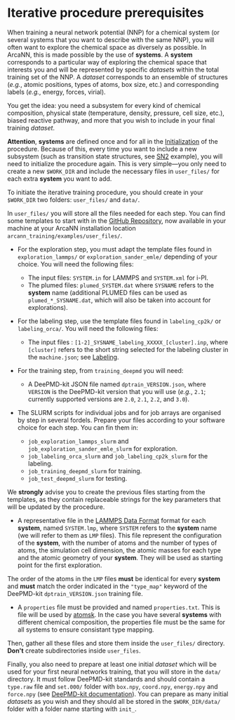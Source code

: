 # Iterative procedure prerequisites 

When training a neural network potential (NNP) for a chemical system (or several systems that you want to describe with the same NNP), you will often want to explore the chemical space as diversely as possible.
In ArcaNN, this is made possible by the use of **systems**.
A **system** corresponds to a particular way of exploring the chemical space that interests you and will be represented by specific *datasets* within the total training set of the NNP.
A *dataset* corresponds to an ensemble of structures (*e.g.*, atomic positions, types of atoms, box size, etc.) and corresponding labels (*e.g.*, energy, forces, virial).

You get the idea: you need a subsystem for every kind of chemical composition, physical state (temperature, density, pressure, cell size, etc.), biased reactive pathway, and more that you wish to include in your final training *dataset*.

**Attention**, **systems** are defined once and for all in the [Initialization](../initialization) of the procedure.
Because of this, every time you want to include a new subsystem (such as transition state structures, see [SN2](../examples/sn2.md) example), you will need to initialize the procedure again.
This is very simple—you only need to create a new `$WORK_DIR` and include the necessary files in `user_files/` for each extra **system** you want to add.

To initiate the iterative training procedure, you should create in your `$WORK_DIR` two folders: `user_files/` and `data/`.

In `user_files/` you will store all the files needed for each step. You can find some templates to start with in the [GitHub Repository](https://github.com/arcann-chem/), now available in your machine at your ArcaNN installation location `arcann_training/examples/user_files/`.

- For the exploration step, you must adapt the template files found in `exploration_lammps/` or `exploration_sander_emle/` depending of your choice. You will need the following files:
    - The input files: `SYSTEM.in` for LAMMPS and `SYSTEM.xml` for i-PI.
    - The plumed files: `plumed_SYSTEM.dat` where `SYSNAME` refers to the **system** name (additional PLUMED files can be used as `plumed_*_SYSNAME.dat`, which will also be taken into account for explorations).


- For the labeling step, use the template files found in `labeling_cp2k/` or `labeling_orca/`. You will need the following files:
    - The input files : `[1-2]_SYSNAME_labeling_XXXXX_[cluster].inp`, where `[cluster]` refers to the short string selected for the labeling cluster in the `machine.json`; see [Labeling](../labeling).


- For the training step, from `training_deepmd` you will need: 
    - A DeePMD-kit JSON file named `dptrain_VERSION.json`, where `VERSION` is the DeePMD-kit version that you will use (*e.g.*, `2.1`; currently supported versions are `2.0`, `2.1`, `2.2`, and `3.0`).


- The SLURM scripts for individual jobs and for job arrays are organised by step in several fordels. Prepare your files according to your software choice for each step. You can fin them in: 
    - `job_exploration_lammps_slurm` and `job_exploration_sander_emle_slurm` for exploration.
    - `job_labeling_orca_slurm` and `job_labeling_cp2k_slurm` for the labeling.
    - `job_training_deepmd_slurm` for training. 
    - `job_test_deepmd_slurm` for testing. 


We **strongly** advise you to create the previous files starting from the templates, as they contain replaceable strings for the key parameters that will be updated by the procedure.

- A representative file in the [LAMMPS Data Format](https://docs.lammps.org/2001/data_format.html) format for each **system**, named `SYSTEM.lmp`, where `SYSTEM` refers to the **system** name  (we will refer to them as `LMP` files).
This file represent the configuration of the **system**, with the number of atoms and the number of types of atoms, the simulation cell dimension, the atomic masses for each type and the atomic geometry of your **system**. They will be used as starting point for the first exploration.


The order of the atoms in the `LMP` files **must** be identical for every **system** and **must** match the order indicated in the `"type_map"` keyword of the DeePMD-kit `dptrain_VERSION.json` training file. 

- A `properties` file must be provided and named `properties.txt`.
This is file will be used by [atomsk](https://atomsk.univ-lille.fr/tutorial_properties.php). In the case you have several **systems** with different chemical composition, the properties file must be the same for all systems to ensure consistant type mapping. 

Then, gather all these files and store them inside the `user_files/` directory. **Don't** create subdirectories inside `user_files`. 

Finally, you also need to prepare at least one initial *dataset* which will be used for your first neural networks training, that you will store in the `data/` directory. 
It must follow DeePMD-kit standards and should contain a `type.raw` file and `set.000/` folder with `box.npy`, `coord.npy`, `energy.npy` and `force.npy` (see [DeePMD-kit documentation](https://docs.deepmodeling.com/projects/deepmd/en/master/)).
You can prepare as many initial *datasets* as you wish and they should all be stored in the `$WORK_DIR/data/` folder with a folder name starting with `init_`.








